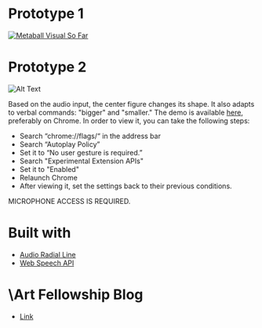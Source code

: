 # Prototype 1
[![Metaball Visual So Far](https://img.youtube.com/vi/BM3qe0Q5glw/0.jpg)](https://www.youtube.com/watch?v=BM3qe0Q5glw)

# Prototype 2 

![Alt Text](https://github.com/hyunjacoblee/-art_prototype/blob/master/prototype.gif)

Based on the audio input, the center figure changes its shape. It also adapts to verbal commands: "bigger" and "smaller." The demo is available [here](https://bit.ly/prototype_jacob), preferably on Chrome. In order to view it, you can take the following steps: 

* Search “chrome://flags/“ in the address bar
* Search “Autoplay Policy”
* Set it to “No user gesture is required.”
* Search "Experimental Extension APIs"
* Set it to "Enabled"
* Relaunch Chrome
* After viewing it, set the settings back to their previous conditions.

MICROPHONE ACCESS IS REQUIRED. 

# Built with 
* [Audio Radial Line](https://bl.ocks.org/alexmacy/a39e1e54f68c45b5e1bb5b27c78908db)
* [Web Speech API](https://developer.mozilla.org/en-US/docs/Web/API/Web_Speech_API)

# \Art Fellowship Blog 
* [Link](https://backslashart.github.io/)

